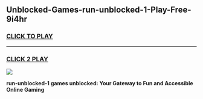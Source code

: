 
## Unblocked-Games-run-unblocked-1-Play-Free-9i4hr
<h3>
<a href="https://premium76.site?title=run-unblocked-1&ref=20M">CLICK TO PLAY</a></h3>
<hr>

<h3>
<a href="https://premium76.site?title=run-unblocked-1&ref=20M">CLICK 2 PLAY</a>
  
</h3>

<a href="https://premium76.site?title=run-unblocked-1&ref=19M"><img src="https://clearcache.store/games.png"></a>


**run-unblocked-1 games unblocked: Your Gateway to Fun and Accessible Online Gaming**
